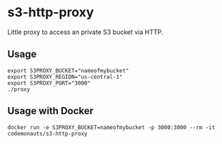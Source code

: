 # s3-http-proxy

Little proxy to access an private S3 bucket via HTTP.

## Usage
```
export S3PROXY_BUCKET="nameofmybucket"
export S3PROXY_REGION="us-central-1"
export S3PROXY_PORT="3000"
./proxy
```

## Usage with Docker
```
docker run -e S3PROXY_BUCKET=nameofmybucket -p 3000:3000 --rm -it codemonauts/s3-http-proxy
```
